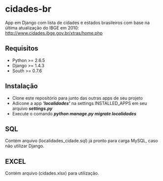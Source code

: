 cidades-br
==========

App em Django com lista de cidades e estados brasileiros com base na última atualização do IBGE em 2010: http://www.cidades.ibge.gov.br/xtras/home.php

Requisitos
--------------
- Python >= 2.6.5
- Django >= 1.4.3
- South >= 0.7.6

Instalação
--------------

- Clone este repositório para junto das outras apps de seu projeto
- Adicone a app ***'localidades'*** na settings INSTALLED_APPS em seu arquivo ***settings.py***
- Execute o comando ***python manage.py migrate localidades***


SQL
--------------
Contém arquivo (localidades_cidade.sql) já pronto para carga MySQL, caso não utilizar Django.


EXCEL
--------------
Contém arquivo (cidades.xlsx) para utilização.
